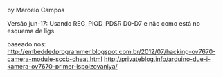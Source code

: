 by 
Marcelo Campos

Versão jun-17: Usando REG_PIOD_PDSR D0-D7 e não como está no esquema de ligs

baseado nos: 
http://embeddedprogrammer.blogspot.com.br/2012/07/hacking-ov7670-camera-module-sccb-cheat.html
http://privateblog.info/arduino-due-i-kamera-ov7670-primer-ispolzovaniya/
